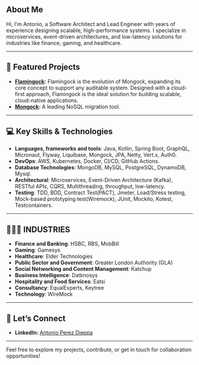 ## About Me  
Hi, I'm Antonio, a Software Architect and Lead Engineer with years of experience designing scalable, high-performance systems. I specialize in microservices, event-driven architectures, and low-latency solutions for industries like finance, gaming, and healthcare.  

---

## 🚀 Featured Projects  
- **[Flamingock](https://github.com/mongock/flamingock-project):** Flamingock is the evolution of Mongock, expanding its core concept to support any auditable system. Designed with a cloud-first approach, Flamingock is the ideal solution for building scalable, cloud-native applications. 
- **[Mongock](https://github.com/mongock/mongock):** A leading NoSQL migration tool.

---

## 💻 Key Skills & Technologies  
- **Languages, frameworks and tools**: Java, Kotlin, Spring Boot, GraphQL, Micronaut, Flyway, Liquibase, Mongock, JPA, Netty, Vert.x, Auth0.
- **DevOps**: AWS, Kubernetes, Docker, CI/CD, GitHub Actions.
- **Database Technologies**: MongoDB, MySQL, PostgreSQL, DynamoDB, Mysql.
- **Architectural**: Microservices, Event-Driven Architecture (Kafka), RESTful APIs, CQRS, Multithreading, throughput, low-latency.
- **Testing**: TDD, BDD, Contract Test(PACT), Jmeter, Load/Stress testing, Mock-based prototyping test(Wiremock), JUnit, Mockito, Kotest, Testcontainers.

---

## 👨🏼‍🎓 INDUSTRIES
- **Finance and Banking**: HSBC, RBS, MobBill
- **Gaming**: Gamesys
- **Healthcare**: Elder Technologies
- **Public Sector and Government**: Greater London Authority (GLA) 
- **Social Networking and Content Management**: Katchup
- **Business Intelligence**: Datknosys
- **Hospitality and Food Services**: Eatsi
- **Consultancy**: EqualExperts, Keytree
- **Technology**: WireMock

---

## 📢 Let’s Connect  
- **LinkedIn:** [Antonio Perez Dieppa](https://www.linkedin.com/in/aperezdieppa/)  

---

Feel free to explore my projects, contribute, or get in touch for collaboration opportunities!
